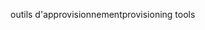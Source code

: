 <span data-ttu-id="b5620-101">outils d'approvisionnement</span><span class="sxs-lookup"><span data-stu-id="b5620-101">provisioning tools</span></span>